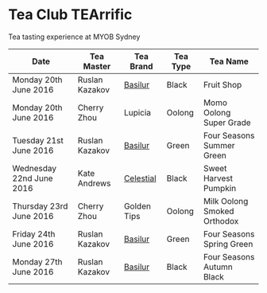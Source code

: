 # Tea Club TEArrific
Tea tasting experience at MYOB Sydney

| Date                     | Tea Master        | Tea Brand   | Tea Type | Tea Name                              |
|--------------------------|-------------------|-------------|----------|---------------------------------------|
| Monday 20th June 2016    | Ruslan Kazakov    | [Basilur]   | Black    | Fruit Shop                            |
| Monday 20th June 2016    | Cherry Zhou       | Lupicia     | Oolong   | Momo Oolong Super Grade               |
| Tuesday 21st June 2016   | Ruslan Kazakov    | [Basilur]   | Green    | Four Seasons Summer Green             |
| Wednesday 22nd June 2016 | Kate Andrews      | [Celestial] | Black    | Sweet Harvest Pumpkin                 |
| Thursday 23rd June 2016  | Cherry Zhou       | Golden Tips | Oolong   | Milk Oolong Smoked Orthodox           |
| Friday 24th June 2016    | Ruslan Kazakov    | [Basilur]   | Green    | Four Seasons Spring Green             |
| Monday 27th June 2016    | Ruslan Kazakov    | [Basilur]   | Black    | Four Seasons Autumn Black             |

[Basilur]: http://www.basilurtea.com
[Celestial]: http://www.celestialseasonings.com
